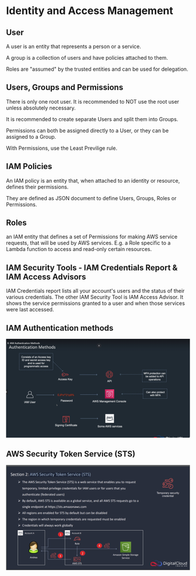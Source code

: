 # Identity and Access Management 

## User

A user is an entity that represents a person or a service. 

A group is a collection of users and have policies attached to them. 

Roles are "assumed" by the trusted entities and can be used for delegation.

## Users, Groups and Permissions

There is only one root user. It is recommended to NOT use the root user unless absolutely necessary.

It is recommended to create separate Users and split them into Groups. 

Permissions can both be assigned directly to a User, or they can be assigned to a Group.

With Permissions, use the Least Previlige rule.

## IAM Policies 

An IAM policy is an entity that, when attached to an identity or resource, defines their permissions.

They are defined as JSON document to define Users, Groups, Roles or Permissions.

## Roles 

an IAM entity that defines a set of Permissions for making AWS service requests, that will be used by AWS services. E.g. a Role specific to a Lambda function to access and read-only certain resources.

## IAM Security Tools - IAM Credentials Report & IAM Access Advisors

IAM Credentials report lists all your account's users and the status of their various credentials. The other IAM Security Tool is IAM Access Advisor. It shows the service permissions granted to a user and when those services were last accessed.

## IAM Authentication methods

![7b1a5ce264f411acd770bf230b1633f6.png](7b1a5ce264f411acd770bf230b1633f6.png)

## AWS Security Token Service (STS)

![c2adc51eb66a2aebfbc2d656d26ecd5a.png](c2adc51eb66a2aebfbc2d656d26ecd5a.png)
